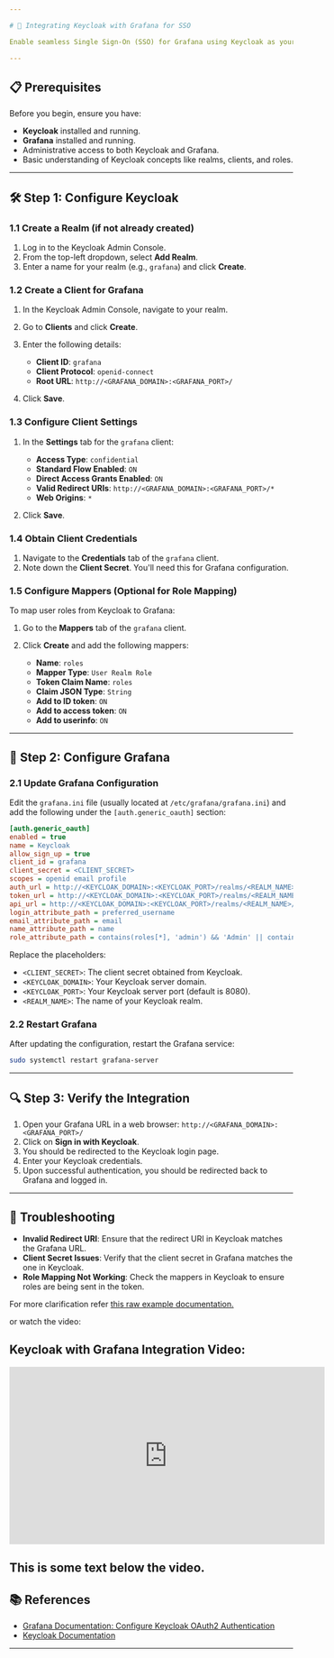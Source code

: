 ```yaml
---

# 🔐 Integrating Keycloak with Grafana for SSO

Enable seamless Single Sign-On (SSO) for Grafana using Keycloak as your Identity Provider (IdP). This guide walks you through configuring Keycloak and Grafana to work together using OAuth2.

---
```


## 📋 Prerequisites

Before you begin, ensure you have:

* **Keycloak** installed and running.
* **Grafana** installed and running.
* Administrative access to both Keycloak and Grafana.
* Basic understanding of Keycloak concepts like realms, clients, and roles.

---

## 🛠️ Step 1: Configure Keycloak

### 1.1 Create a Realm (if not already created)

1. Log in to the Keycloak Admin Console.
2. From the top-left dropdown, select **Add Realm**.
3. Enter a name for your realm (e.g., `grafana`) and click **Create**.

### 1.2 Create a Client for Grafana

1. In the Keycloak Admin Console, navigate to your realm.
2. Go to **Clients** and click **Create**.
3. Enter the following details:

   * **Client ID**: `grafana`
   * **Client Protocol**: `openid-connect`
   * **Root URL**: `http://<GRAFANA_DOMAIN>:<GRAFANA_PORT>/`
4. Click **Save**.

### 1.3 Configure Client Settings

1. In the **Settings** tab for the `grafana` client:

   * **Access Type**: `confidential`
   * **Standard Flow Enabled**: `ON`
   * **Direct Access Grants Enabled**: `ON`
   * **Valid Redirect URIs**: `http://<GRAFANA_DOMAIN>:<GRAFANA_PORT>/*`
   * **Web Origins**: `*`
2. Click **Save**.

### 1.4 Obtain Client Credentials

1. Navigate to the **Credentials** tab of the `grafana` client.
2. Note down the **Client Secret**. You'll need this for Grafana configuration.

### 1.5 Configure Mappers (Optional for Role Mapping)

To map user roles from Keycloak to Grafana:

1. Go to the **Mappers** tab of the `grafana` client.
2. Click **Create** and add the following mappers:

   * **Name**: `roles`
   * **Mapper Type**: `User Realm Role`
   * **Token Claim Name**: `roles`
   * **Claim JSON Type**: `String`
   * **Add to ID token**: `ON`
   * **Add to access token**: `ON`
   * **Add to userinfo**: `ON`

---

## 📄 Step 2: Configure Grafana

### 2.1 Update Grafana Configuration

Edit the `grafana.ini` file (usually located at `/etc/grafana/grafana.ini`) and add the following under the `[auth.generic_oauth]` section:

```ini
[auth.generic_oauth]
enabled = true
name = Keycloak
allow_sign_up = true
client_id = grafana
client_secret = <CLIENT_SECRET>
scopes = openid email profile
auth_url = http://<KEYCLOAK_DOMAIN>:<KEYCLOAK_PORT>/realms/<REALM_NAME>/protocol/openid-connect/auth
token_url = http://<KEYCLOAK_DOMAIN>:<KEYCLOAK_PORT>/realms/<REALM_NAME>/protocol/openid-connect/token
api_url = http://<KEYCLOAK_DOMAIN>:<KEYCLOAK_PORT>/realms/<REALM_NAME>/protocol/openid-connect/userinfo
login_attribute_path = preferred_username
email_attribute_path = email
name_attribute_path = name
role_attribute_path = contains(roles[*], 'admin') && 'Admin' || contains(roles[*], 'editor') && 'Editor' || 'Viewer'
```

Replace the placeholders:

* `<CLIENT_SECRET>`: The client secret obtained from Keycloak.
* `<KEYCLOAK_DOMAIN>`: Your Keycloak server domain.
* `<KEYCLOAK_PORT>`: Your Keycloak server port (default is 8080).
* `<REALM_NAME>`: The name of your Keycloak realm.

### 2.2 Restart Grafana

After updating the configuration, restart the Grafana service:

```bash
sudo systemctl restart grafana-server
```

---

## 🔍 Step 3: Verify the Integration

1. Open your Grafana URL in a web browser: `http://<GRAFANA_DOMAIN>:<GRAFANA_PORT>/`
2. Click on **Sign in with Keycloak**.
3. You should be redirected to the Keycloak login page.
4. Enter your Keycloak credentials.
5. Upon successful authentication, you should be redirected back to Grafana and logged in.

---

## 🧪 Troubleshooting

* **Invalid Redirect URI**: Ensure that the redirect URI in Keycloak matches the Grafana URL.
* **Client Secret Issues**: Verify that the client secret in Grafana matches the one in Keycloak.
* **Role Mapping Not Working**: Check the mappers in Keycloak to ensure roles are being sent in the token.

For more clarification refer [this raw example documentation.](https://github.com/remiges-aniket/serversage/blob/main/Documentation/other-supporting-docs/Integrating%20Keycloak%20with%20Grafana%20Example.md) 

or watch the video:

## Keycloak with Grafana Integration Video:

<iframe width="560" height="315" src="https://youtu.be/y9NnQse7UtM" title="Keycloak with Grafana Integration" frameborder="0" allow="accelerometer; autoplay; clipboard-write; encrypted-media; gyroscope; picture-in-picture; web-share" referrerpolicy="strict-origin-when-cross-origin" allowfullscreen></iframe>

This is some text below the video.
---

## 📚 References

* [Grafana Documentation: Configure Keycloak OAuth2 Authentication](https://grafana.com/docs/grafana/latest/setup-grafana/configure-security/configure-authentication/keycloak/)
* [Keycloak Documentation](https://www.keycloak.org/documentation)

---